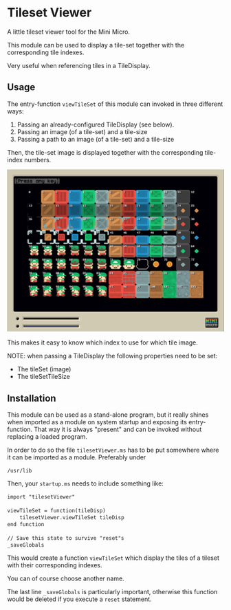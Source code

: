 # Tileset Viewer

A little tileset viewer tool for the Mini Micro.

This module can be used to display a tile-set together with the corresponding tile indexes. 

Very useful when referencing tiles in a TileDisplay.

## Usage

The entry-function `viewTileSet` of this module can invoked in three different ways:

1. Passing an already-configured TileDisplay (see below).
2. Passing an image (of a tile-set) and a tile-size
3. Passing a path to an image (of a tile-set) and a tile-size

Then, the tile-set image is displayed together with the corresponding tile-index numbers.

![Tool showing indexed tiles](screenshot.png)

This makes it easy to know which index to use for which tile image.

NOTE: when passing a TileDisplay the following properties need to be set:

- The tileSet (image)
- The tileSetTileSize

## Installation

This module can be used as a stand-alone program, but it really shines when imported as a module on system startup and exposing its entry-function. That way it is always "present" and can be invoked  without replacing a loaded program.

In order to do so the file `tilesetViewer.ms` has to be put somewhere where it can be imported as a module. Preferably under 

```
/usr/lib
```

Then, your `startup.ms` needs to include something like:

```
import "tilesetViewer"

viewTileSet = function(tileDisp)
	tilesetViewer.viewTileSet tileDisp
end function

// Save this state to survive "reset"s
_saveGlobals
```

This would create a function `viewTileSet` which display the tiles of a tileset with their corresponding indexes.

You can of course choose another name.

The last line `_saveGlobals` is particularly important, otherwise this function would be deleted if you execute a `reset` statement.

